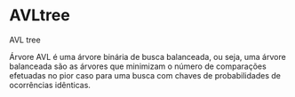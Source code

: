 # AVLtree
AVL tree

Árvore AVL é uma árvore binária de busca balanceada, ou seja, uma árvore balanceada são as árvores que minimizam o número de comparações efetuadas no pior caso para uma busca com chaves de probabilidades de ocorrências idênticas. 
